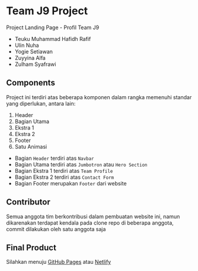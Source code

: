 # Team J9 Project
Project Landing Page - Profil Team J9

- Teuku Muhammad Hafidh Rafif
- Ulin Nuha
- Yogie Setiawan
- Zuyyina Alfa
- Zulham Syafrawi

## Components
Project ini terdiri atas beberapa komponen dalam rangka memenuhi standar yang diperlukan, antara lain:

1. Header
2. Bagian Utama
3. Ekstra 1
4. Ekstra 2
5. Footer
6. Satu Animasi

- Bagian `Header` terdiri atas `Navbar`
- Bagian Utama terdiri atas `Jumbotron` atau `Hero Section`
- Bagian Ekstra 1 terdiri atas `Team Profile`
- Bagian Ekstra 2 terdiri atas `Contact Form`
- Bagian Footer merupakan `Footer` dari website

## Contributor
Semua anggota tim berkontribusi dalam pembuatan website ini, namun dikarenakan terdapat kendala pada clone repo di beberapa anggota, commit dilakukan oleh satu anggota saja

## Final Product
Silahkan menuju [GitHub Pages](https://zulhamsy.github.io/j9-team) atau [Netlify](https://j-nine-team.netlify.app/)